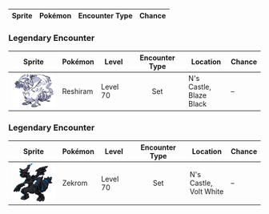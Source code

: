 | Sprite | Pokémon | Encounter Type | Chance |
| :---: | --- | :---: | --- |

### Legendary Encounter

| Sprite | Pokémon | Level | Encounter Type | Location | Chance |
| :---: | --- | --- | :---: | --- | --- |
| ![reshiram](../../assets/sprites/reshiram/front.gif) | Reshiram | Level 70 | Set | N's Castle,<br>Blaze Black | – |

### Legendary Encounter

| Sprite | Pokémon | Level | Encounter Type | Location | Chance |
| :---: | --- | --- | :---: | --- | --- |
| ![zekrom](../../assets/sprites/zekrom/front.gif) | Zekrom | Level 70 | Set | N's Castle,<br>Volt White | – |
